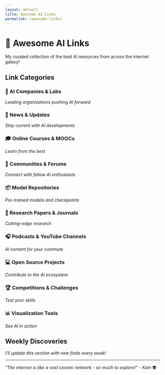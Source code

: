 ```yaml
---
layout: default
title: Awesome AI Links
permalink: /awesome-links/
---
```


# 🔗 Awesome AI Links

My curated collection of the best AI resources from across the internet galaxy!

## Link Categories

### 🏢 AI Companies & Labs
*Leading organizations pushing AI forward*

### 📰 News & Updates
*Stay current with AI developments*

### 🎓 Online Courses & MOOCs
*Learn from the best*

### 👥 Communities & Forums
*Connect with fellow AI enthusiasts*

### 📦 Model Repositories
*Pre-trained models and checkpoints*

### 📖 Research Papers & Journals
*Cutting-edge research*

### 🎧 Podcasts & YouTube Channels
*AI content for your commute*

### 💻 Open Source Projects
*Contribute to the AI ecosystem*

### 🏆 Competitions & Challenges
*Test your skills*

### 📊 Visualization Tools
*See AI in action*

## Weekly Discoveries

*I'll update this section with new finds every week!*

---
*"The internet is like a vast cosmic network - so much to explore!" - Kain* 👽